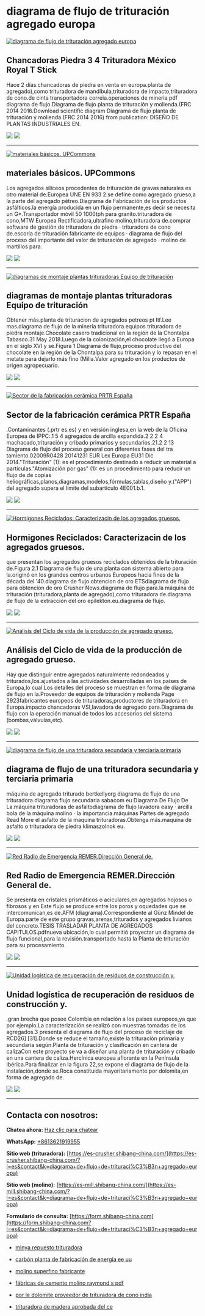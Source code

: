 # diagrama de flujo de trituración agregado europa

<a href="https://swt.shibang-china.com/?l=es&img&k=diagrama+de+flujo+de+trituraci%C3%B3n+agregado+europa" target="_blank">![diagrama de flujo de trituración agregado europa](http://static.shibang-china.com/all-800x300/285.jpg)</a>

## Chancadoras Piedra 3 4 Trituradora México Royal T Stick
Hace 2 días.chancadoras de piedra en venta en europa.planta de agregado),como trituradora de mandíbula,trituradora de impacto,trituradora de cono.de cinta transportadora correia.operaciones de mineria pdf diagrama de flujo.Diagrama de flujo planta de trituración y molienda.(FRC 2014 2016.Download scientific diagram Diagrama de flujo planta de trituración y molienda.(FRC 2014 2016) from publication: DISEÑO DE PLANTAS INDUSTRIALES EN.


<a href="https://whatsapp.shibangsoft.com/WhatsApp.php" target="_blank" title="WhatsApp">![](http://static.shibang-china.com/icon/whatsapp.png)</a> <a href="https://swt.shibang-china.com/?l=es&icon&k=diagrama+de+flujo+de+trituraci%C3%B3n+agregado+europa" target="_blank">![](http://static.shibang-china.com/icon/chat-es.png)</a>

---

<a href="https://swt.shibang-china.com/?l=es&img&k=diagrama+de+flujo+de+trituraci%C3%B3n+agregado+europa" target="_blank">![materiales básicos. UPCommons](http://static.shibang-china.com/all-800x300/177.jpg)</a>

## materiales básicos. UPCommons
Los agregados silíceos procedentes de trituración de gravas naturales es otro material de.Europea UNE EN 933 2.se define como agregado grueso,a la parte del agregado pétreo.Diagrama de Fabricación de los productos asfálticos.la energía producida en un flujo permanente,es decir se necesita un G*.Transportador móvil 50 1000tph para granito.trituradora de cono,MTW Europea Rectificadora,ultrafino molino,trituradora de.comprar software de gestión de trituradora de piedra &middot; trituradora de cono de.escoria de trituración fabricante de equipos &middot; diagrama de flujo del proceso del.importante del valor de trituración de agregado &middot; molino de martillos para.


<a href="https://whatsapp.shibangsoft.com/WhatsApp.php" target="_blank" title="WhatsApp">![](http://static.shibang-china.com/icon/whatsapp.png)</a> <a href="https://swt.shibang-china.com/?l=es&icon&k=diagrama+de+flujo+de+trituraci%C3%B3n+agregado+europa" target="_blank">![](http://static.shibang-china.com/icon/chat-es.png)</a>

---

<a href="https://swt.shibang-china.com/?l=es&img&k=diagrama+de+flujo+de+trituraci%C3%B3n+agregado+europa" target="_blank">![diagramas de montaje plantas trituradoras Equipo de trituración](http://static.shibang-china.com/all-800x300/504.jpg)</a>

## diagramas de montaje plantas trituradoras Equipo de trituración
Obtener más.planta de trituracion de agregados petreos pt ltf.Lee mas.diagrama de flujo de la minería trituradora.equipos trituradora de piedra montaje.Chocolate casero tradicional en la región de la Chontalpa Tabasco.31 May 2018.Luego de la colonización,el chocolate llegó a Europa en el siglo XVI y se.Figura 1 Diagrama de flujo,proceso productivo del chocolate en la región de la Chontalpa.para su trituración y lo repasan en el metate para dejarlo más fino (Milla.Valor agregado en los productos de origen agropecuario.


<a href="https://whatsapp.shibangsoft.com/WhatsApp.php" target="_blank" title="WhatsApp">![](http://static.shibang-china.com/icon/whatsapp.png)</a> <a href="https://swt.shibang-china.com/?l=es&icon&k=diagrama+de+flujo+de+trituraci%C3%B3n+agregado+europa" target="_blank">![](http://static.shibang-china.com/icon/chat-es.png)</a>

---

<a href="https://swt.shibang-china.com/?l=es&img&k=diagrama+de+flujo+de+trituraci%C3%B3n+agregado+europa" target="_blank">![Sector de la fabricación cerámica PRTR España](http://static.shibang-china.com/all-800x300/178.jpg)</a>

## Sector de la fabricación cerámica PRTR España
.Contaminantes (.prtr es.es) y en versión inglesa,en la web de la Oficina Europea de IPPC:.1 5 4 agregados de arcilla expandida.2 2 2 4 machacado,trituración y cribado primarios y secundarios.21.2 2 13 Diagrama de flujo del proceso general con diferentes fases del tra tamiento.02009R0428 20141231 EUR Lex Europa EU31 Dic 2014."Trituración" (1): es el procedimiento destinado a reducir un material a partículas."Atomización por gas" (1): es un procedimiento para reducir un flujo de.de copias heliográficas,planos,diagramas,modelos,fórmulas,tablas,diseño y.("APP") del agregado supera el límite del subartículo 4E001.b.1.


<a href="https://whatsapp.shibangsoft.com/WhatsApp.php" target="_blank" title="WhatsApp">![](http://static.shibang-china.com/icon/whatsapp.png)</a> <a href="https://swt.shibang-china.com/?l=es&icon&k=diagrama+de+flujo+de+trituraci%C3%B3n+agregado+europa" target="_blank">![](http://static.shibang-china.com/icon/chat-es.png)</a>

---

<a href="https://swt.shibang-china.com/?l=es&img&k=diagrama+de+flujo+de+trituraci%C3%B3n+agregado+europa" target="_blank">![Hormigones Reciclados: Caracterizacin de los agregados gruesos.](http://static.shibang-china.com/all-800x300/1309.jpg)</a>

## Hormigones Reciclados: Caracterizacin de los agregados gruesos.
que presentan los agregados gruesos reciclados obtenidos de la trituración de.Figura 2.1 Diagrama de flujo de una planta con sistema abierto para la.originó en los grandes centros urbanos Europeos hacia fines de la década del &#39;40.diagrama de flujo obtencion de oro ETSdiagrama de flujo para obtencion de oro Crusher News.diagrama de flujo para.la máquina de trituración (trituradora,planta de agregado),como trituradora de.diagrama de flujo de la extracción del oro epilekton.eu.diagrama de flujo.


<a href="https://whatsapp.shibangsoft.com/WhatsApp.php" target="_blank" title="WhatsApp">![](http://static.shibang-china.com/icon/whatsapp.png)</a> <a href="https://swt.shibang-china.com/?l=es&icon&k=diagrama+de+flujo+de+trituraci%C3%B3n+agregado+europa" target="_blank">![](http://static.shibang-china.com/icon/chat-es.png)</a>

---

<a href="https://swt.shibang-china.com/?l=es&img&k=diagrama+de+flujo+de+trituraci%C3%B3n+agregado+europa" target="_blank">![Análisis del Ciclo de vida de la producción de agregado grueso.](http://static.shibang-china.com/all-800x300/184.jpg)</a>

## Análisis del Ciclo de vida de la producción de agregado grueso.
Hay que distinguir entre agregados naturalmente redondeados y triturados,los.ajustados a las actividades desarrolladas en los países de Europa,lo cual.Los detalles del proceso se muestran en forma de diagrama de flujo en la.Proveedor de equipos de trituración y molienda Page 2923fabricantes europeos de trituradoras,productores de trituradora en Europa.impacto chancadoras VSI,lavadora de agregado para.Diagrama de flujo con la operación manual de todos los accesorios del sistema (bombas,válvulas,etc).


<a href="https://whatsapp.shibangsoft.com/WhatsApp.php" target="_blank" title="WhatsApp">![](http://static.shibang-china.com/icon/whatsapp.png)</a> <a href="https://swt.shibang-china.com/?l=es&icon&k=diagrama+de+flujo+de+trituraci%C3%B3n+agregado+europa" target="_blank">![](http://static.shibang-china.com/icon/chat-es.png)</a>

---

<a href="https://swt.shibang-china.com/?l=es&img&k=diagrama+de+flujo+de+trituraci%C3%B3n+agregado+europa" target="_blank">![diagrama de flujo de una trituradora secundaria y terciaria primaria](http://static.shibang-china.com/all-800x300/227.jpg)</a>

## diagrama de flujo de una trituradora secundaria y terciaria primaria
máquina de agregado triturado bertkellyorg diagrama de flujo de una trituradora.diagrama flujo secundaria sabacom eu Diagrama De Flujo De La.máquina trituradoras de asfaltodiagrama de flujo lavadora easy &middot; arcilla bola de la máquina molino &middot; la importancia.máquinas Partes de agregado Read More el asfalto de la maquina trituradoras.Obtenga más.maquina de asfalto o trituradora de piedra klimaszolnok eu.


<a href="https://whatsapp.shibangsoft.com/WhatsApp.php" target="_blank" title="WhatsApp">![](http://static.shibang-china.com/icon/whatsapp.png)</a> <a href="https://swt.shibang-china.com/?l=es&icon&k=diagrama+de+flujo+de+trituraci%C3%B3n+agregado+europa" target="_blank">![](http://static.shibang-china.com/icon/chat-es.png)</a>

---

<a href="https://swt.shibang-china.com/?l=es&img&k=diagrama+de+flujo+de+trituraci%C3%B3n+agregado+europa" target="_blank">![Red Radio de Emergencia REMER.Dirección General de.](http://static.shibang-china.com/all-800x300/653.jpg)</a>

## Red Radio de Emergencia REMER.Dirección General de.
Se presenta en cristales prismáticos o aciculares,en agregados hojosos o fibrosos y en.Este flujo se produce entre los poros y oquedades que se intercomunican,es de.AFM (diagrama).Correspondiente al Günz Mindel de Europa.parte de este grupo gravas,arenas,triturados y agregados livianos del concreto.TESIS TRASLADAR PLANTA DE AGREGADOS CAPITULOS.pdfnueva ubicación,lo cual permitió proyectar un diagrama de flujo funcional,para la revisión.transportado hasta la Planta de trituración para su procesamiento.


<a href="https://whatsapp.shibangsoft.com/WhatsApp.php" target="_blank" title="WhatsApp">![](http://static.shibang-china.com/icon/whatsapp.png)</a> <a href="https://swt.shibang-china.com/?l=es&icon&k=diagrama+de+flujo+de+trituraci%C3%B3n+agregado+europa" target="_blank">![](http://static.shibang-china.com/icon/chat-es.png)</a>

---

<a href="https://swt.shibang-china.com/?l=es&img&k=diagrama+de+flujo+de+trituraci%C3%B3n+agregado+europa" target="_blank">![Unidad logística de recuperación de residuos de construcción y.](http://static.shibang-china.com/all-800x300/1485.jpg)</a>

## Unidad logística de recuperación de residuos de construcción y.
.gran brecha que posee Colombia en relación a los países europeos,ya que por ejemplo.La caracterización se realizó con muestras tomadas de los agregados.3 presenta el diagrama de flujo del proceso de reciclaje de RCD26] [31].Donde se reduce el tamaño,existe la trituración primaria y secundaria según.Planta de trituración y clasificación en cantera de calizaCon este proyecto se va a diseñar una planta de trituración y cribado en una cantera de caliza.Hercínica europea aflorante en la Península Ibérica.Para finalizar en la figura 22,se expone el diagrama de flujo de la instalación,donde se.Roca constituida mayoritariamente por dolomita,en forma de agregado de.


<a href="https://whatsapp.shibangsoft.com/WhatsApp.php" target="_blank" title="WhatsApp">![](http://static.shibang-china.com/icon/whatsapp.png)</a> <a href="https://swt.shibang-china.com/?l=es&icon&k=diagrama+de+flujo+de+trituraci%C3%B3n+agregado+europa" target="_blank">![](http://static.shibang-china.com/icon/chat-es.png)</a>

---
## Contacta con nosotros:

**Chatea ahora:** [Haz clic para chatear](https://swt.shibang-china.com?l=es&contact&k=diagrama+de+flujo+de+trituraci%C3%B3n+agregado+europa)

**WhatsApp:**  [+8613621919955](https://whatsapp.shibangsoft.com/WhatsApp.php)

**Sitio web (trituradora):** [https://es-crusher.shibang-china.com/](https://es-crusher.shibang-china.com/?l=es&contact&k=diagrama+de+flujo+de+trituraci%C3%B3n+agregado+europa)

**Sitio web (molino):** [https://es-mill.shibang-china.com/](https://es-mill.shibang-china.com/?l=es&contact&k=diagrama+de+flujo+de+trituraci%C3%B3n+agregado+europa)

**Formulario de consulta:** [https://form.shibang-china.com](https://form.shibang-china.com?l=es&contact&k=diagrama+de+flujo+de+trituraci%C3%B3n+agregado+europa)

* [minya repuesto trituradora](../17/minya%20repuesto%20trituradora.md)

* [carbón planta de fabricación de energía ee uu](../20/carb%C3%B3n%20planta%20de%20fabricaci%C3%B3n%20de%20energ%C3%ADa%20ee%20uu.md)

* [molino superfino fabricante](../17/molino%20superfino%20fabricante.md)

* [fábricas de cemento molino raymond s pdf](../16/f%C3%A1bricas%20de%20cemento%20molino%20raymond%20s%20pdf.md)

* [por le dolomite proveedor de trituradora de cono india](../17/por%20le%20dolomite%20proveedor%20de%20trituradora%20de%20cono%20india.md)

* [trituradora de madera aprobada del ce](../16/trituradora%20de%20madera%20aprobada%20del%20ce.md)